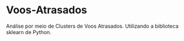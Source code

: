 # Voos-Atrasados
Análise por meio de Clusters de Voos Atrasados. 
Utilizando a biblioteca sklearn de Python.
